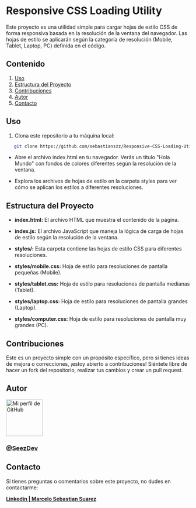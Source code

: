 # Responsive CSS Loading Utility

Este proyecto es una utilidad simple para cargar hojas de estilo CSS de forma responsiva basada en la resolución de la ventana del navegador. Las hojas de estilo se aplicarán según la categoría de resolución (Mobile, Tablet, Laptop, PC) definida en el código.

## Contenido

1. [Uso](#uso)
2. [Estructura del Proyecto](#estructura-del-proyecto)
3. [Contribuciones](#contribuciones)
4. [Autor](#autor)
5. [Contacto](#contacto)

## Uso

1. Clona este repositorio a tu máquina local:

```bash
   git clone https://github.com/sebastianszz/Responsive-CSS-Loading-Utility
 ```
- Abre el archivo index.html en tu navegador. Verás un título "Hola Mundo" con fondos de colores diferentes según la resolución de la ventana.

- Explora los archivos de hojas de estilo en la carpeta styles para ver cómo se aplican los estilos a diferentes resoluciones.

## Estructura del Proyecto
- <b>index.html:</b> El archivo HTML que muestra el contenido de la página.

- <b>index.js:</b> El archivo JavaScript que maneja la lógica de carga de hojas de estilo según la resolución de la ventana.

- <b>styles/:</b> Esta carpeta contiene las hojas de estilo CSS para diferentes resoluciones.

- <b>styles/mobile.css:</b> Hoja de estilo para resoluciones de pantalla pequeñas (Mobile).

- <b>styles/tablet.css:</b> Hoja de estilo para resoluciones de pantalla medianas (Tablet).

- <b>styles/laptop.css:</b> Hoja de estilo para resoluciones de pantalla grandes (Laptop).

- <b>styles/computer.css:</b> Hoja de estilo para resoluciones de pantalla muy grandes (PC).

## Contribuciones
Este es un proyecto simple con un propósito específico, pero si tienes ideas de mejora o correcciones, ¡estoy abierto a contribuciones! Siéntete libre de hacer un fork del repositorio, realizar tus cambios y crear un pull request.

## Autor

<img src="https://avatars.githubusercontent.com/u/92615525?v=4" alt="Mi perfil de GitHub" width="100" height="100">
<h3><a href="https://github.com/sebastianszz"><b>@SeezDev</b></a></h3>

## Contacto

Si tienes preguntas o comentarios sobre este proyecto, no dudes en contactarme:
<div><b><a href="https://www.linkedin.com/in/marcelo-sebastian-suarez/">Linkedin | Marcelo Sebastian Suarez</a></b></div>


